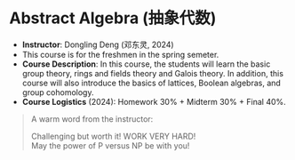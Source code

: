 # Abstract Algebra (抽象代数)
- **Instructor**: Dongling Deng (邓东灵, 2024)
- This course is for the freshmen in the spring semeter.
- **Course Description**: In this course, the students will learn the basic group theory, rings and fields theory and Galois theory. In addition, this course will also introduce the basics of lattices, Boolean algebras, and group cohomology.
- **Course Logistics** (2024): Homework $30\%$ + Midterm $30\%$ + Final $40\%$.

> A warm word from the instructor:
> 
> Challenging but worth it! WORK VERY HARD!    
> May the power of P versus NP be with you!